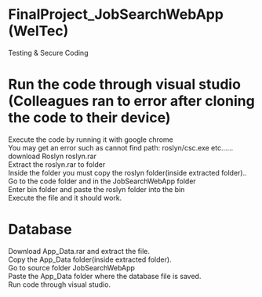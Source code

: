 # FinalProject_JobSearchWebApp (WelTec)
Testing & Secure Coding


# Run the code through visual studio (Colleagues ran to error after cloning the code to their device)
Execute the code by running it with google chrome\
You may get an error such as cannot find path: roslyn/csc.exe etc......\
download Roslyn roslyn.rar\
Extract the roslyn.rar to folder\
Inside the folder you must copy the roslyn folder(inside extracted folder)..\
Go to the code folder and in the JobSearchWebApp folder\
Enter bin folder and paste the roslyn folder into the bin\
Execute the file and it should work.


# Database
Download App_Data.rar and extract the file.\
Copy the App_Data folder(inside extracted folder).\
Go to source folder JobSearchWebApp\
Paste the App_Data folder where the database file is saved.\
Run code through visual studio.
